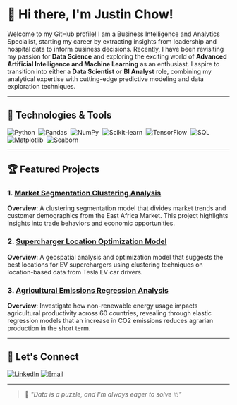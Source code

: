 # 👋 Hi there, I'm Justin Chow!

Welcome to my GitHub profile! I am a Business Intelligence and Analytics Specialist, starting my career by extracting insights from leadership and hospital data to inform business decisions. Recently, I have been revisiting my passion for **Data Science** and exploring the exciting world of **Advanced Artificial Intelligence and Machine Learning** as an enthusiast. I aspire to transition into either a **Data Scientist** or **BI Analyst** role, combining my analytical expertise with cutting-edge predictive modeling and data exploration techniques.

---

## 🔧 Technologies & Tools
![Python](https://img.shields.io/badge/-Python-05122A?style=flat&logo=python)&nbsp;
![Pandas](https://img.shields.io/badge/-Pandas-05122A?style=flat&logo=pandas)&nbsp;
![NumPy](https://img.shields.io/badge/-NumPy-05122A?style=flat&logo=numpy)&nbsp;
![Scikit-learn](https://img.shields.io/badge/-Scikit--learn-05122A?style=flat&logo=scikit-learn)&nbsp;
![TensorFlow](https://img.shields.io/badge/-TensorFlow-05122A?style=flat&logo=tensorflow)&nbsp;
![SQL](https://img.shields.io/badge/-SQL-05122A?style=flat&logo=postgresql)&nbsp;
![Matplotlib](https://img.shields.io/badge/-Matplotlib-05122A?style=flat&logo=matplotlib)&nbsp;
![Seaborn](https://img.shields.io/badge/-Seaborn-05122A?style=flat&logo=seaborn)&nbsp;

---

## 🏆 Featured Projects

### 1. [Market Segmentation Clustering Analysis](https://github.com/Jchow2/python-market-segmentation-analysis)
**Overview**: A clustering segmentation model that divides market trends and customer demographics from the East Africa Market. This project highlights insights into trade behaviors and economic opportunities.

### 2. [Supercharger Location Optimization Model](https://github.com/Jchow2/tesla-supercharger-location-optimization)
**Overview**: A geospatial analysis and optimization model that suggests the best locations for EV superchargers using clustering techniques on location-based data from Tesla EV car drivers.

### 3. [Agricultural Emissions Regression Analysis](https://github.com/Jchow2/R-emissions-regression-analysis)
**Overview**: Investigate how non-renewable energy usage impacts agricultural productivity across 60 countries, revealing through elastic regression models that an increase in CO2 emissions reduces agrarian production in the short term.

---

## 🌟 Let's Connect
[![LinkedIn](https://img.shields.io/badge/-LinkedIn-0077B5?style=flat&logo=linkedin&logoColor=white)](https://www.linkedin.com/in/justinchow23/)
[![Email](https://img.shields.io/badge/-Email-D14836?style=flat&logo=gmail&logoColor=white)](mailto:jsjchow23@gmail.com)

---

> 🌱 *"Data is a puzzle, and I'm always eager to solve it!"*

<!---
Jchow2/Jchow2 is a ✨ special ✨ repository because its `README.md` (this file) appears on your GitHub profile.
You can click the Preview link to take a look at your changes.
--->
